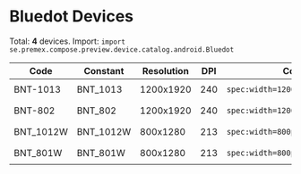 # Bluedot Devices

Total: **4** devices. Import: `import se.premex.compose.preview.device.catalog.android.Bluedot`

| Code | Constant | Resolution | DPI | Compose Spec | Preview Usage |
|------|----------|------------|-----|-------------|---------------|
| BNT-1013 | BNT_1013 | 1200x1920 | 240 | `spec:width=1200px,height=1920px,dpi=240` | `@Preview(device = Bluedot.BNT_1013)` |
| BNT-802 | BNT_802 | 1200x1920 | 240 | `spec:width=1200px,height=1920px,dpi=240` | `@Preview(device = Bluedot.BNT_802)` |
| BNT_1012W | BNT_1012W | 800x1280 | 213 | `spec:width=800px,height=1280px,dpi=213` | `@Preview(device = Bluedot.BNT_1012W)` |
| BNT_801W | BNT_801W | 800x1280 | 213 | `spec:width=800px,height=1280px,dpi=213` | `@Preview(device = Bluedot.BNT_801W)` |

<!-- Generated automatically. Do not edit manually. -->
